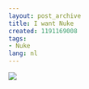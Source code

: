 ```yaml
---
layout: post_archive
title: I want Nuke
created: 1191169008
tags:
- Nuke
lang: nl
---
```

[![](http://www.whereisnuke.com/wp-content/badges/i_want_nuke.jpg)](http://www.whereisnuke.com) 

